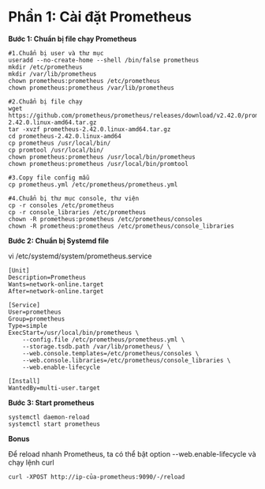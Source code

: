# Phần 1: Cài đặt Prometheus

**Bước 1: Chuẩn bị file chạy Prometheus**
```
#1.Chuẩn bị user và thư mục
useradd --no-create-home --shell /bin/false prometheus
mkdir /etc/prometheus
mkdir /var/lib/prometheus
chown prometheus:prometheus /etc/prometheus
chown prometheus:prometheus /var/lib/prometheus

#2.Chuẩn bị file chạy 
wget https://github.com/prometheus/prometheus/releases/download/v2.42.0/prometheus-2.42.0.linux-amd64.tar.gz
tar -xvzf prometheus-2.42.0.linux-amd64.tar.gz
cd prometheus-2.42.0.linux-amd64
cp prometheus /usr/local/bin/
cp promtool /usr/local/bin/
chown prometheus:prometheus /usr/local/bin/prometheus
chown prometheus:prometheus /usr/local/bin/promtool

#3.Copy file config mẫu
cp prometheus.yml /etc/prometheus/prometheus.yml

#4.Chuẩn bị thư mục console, thư viện
cp -r consoles /etc/prometheus
cp -r console_libraries /etc/prometheus
chown -R prometheus:prometheus /etc/prometheus/consoles
chown -R prometheus:prometheus /etc/prometheus/console_libraries
```


**Bước 2: Chuẩn bị Systemd file**

vi /etc/systemd/system/prometheus.service
```
[Unit]
Description=Prometheus
Wants=network-online.target
After=network-online.target

[Service]
User=prometheus
Group=prometheus
Type=simple
ExecStart=/usr/local/bin/prometheus \
    --config.file /etc/prometheus/prometheus.yml \
    --storage.tsdb.path /var/lib/prometheus/ \
    --web.console.templates=/etc/prometheus/consoles \
    --web.console.libraries=/etc/prometheus/console_libraries \
    --web.enable-lifecycle

[Install]
WantedBy=multi-user.target

```
**Bước 3: Start prometheus**
```
systemctl daemon-reload
systemctl start prometheus
```

**Bonus**

Để reload nhanh Prometheus, ta có thể bật option --web.enable-lifecycle và chạy lệnh curl
```
curl -XPOST http://ip-của-prometheus:9090/-/reload 
```

